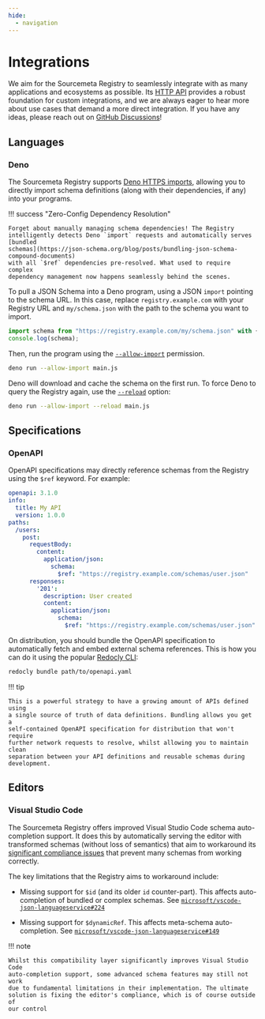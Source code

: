 ```yaml
---
hide:
  - navigation
---
```


# Integrations

We aim for the Sourcemeta Registry to seamlessly integrate with as many
applications and ecosystems as possible. Its [HTTP API](api.md) provides a
robust foundation for custom integrations, and we are always eager to hear more
about use cases that demand a more direct integration. If you have any ideas,
please reach out on [GitHub
Discussions](https://github.com/sourcemeta/registry/discussions)!

## Languages

### Deno

The Sourcemeta Registry supports [Deno HTTPS
imports](https://docs.deno.com/runtime/fundamentals/modules/#https-imports),
allowing you to directly import schema definitions (along with their
dependencies, if any) into your programs.

!!! success "Zero-Config Dependency Resolution"

    Forget about manually managing schema dependencies! The Registry
    intelligently detects Deno `import` requests and automatically serves
    [bundled
    schemas](https://json-schema.org/blog/posts/bundling-json-schema-compound-documents)
    with all `$ref` dependencies pre-resolved. What used to require complex
    dependency management now happens seamlessly behind the scenes.

To pull a JSON Schema into a Deno program, using a JSON `import` pointing to
the schema URL. In this case, replace `registry.example.com` with your Registry
URL and `my/schema.json` with the path to the schema you want to import.

```javascript title="main.js"
import schema from "https://registry.example.com/my/schema.json" with { type: "json" };
console.log(schema);
```

Then, run the program using the
[`--allow-import`](https://docs.deno.com/runtime/fundamentals/security/#importing-from-the-web)
permission.

```sh
deno run --allow-import main.js
```

Deno will download and cache the schema on the first run. To force Deno to
query the Registry again, use the
[`--reload`](https://docs.deno.com/runtime/fundamentals/modules/#reloading-modules)
option:

```sh
deno run --allow-import --reload main.js
```

## Specifications

### OpenAPI

OpenAPI specifications may directly reference schemas from the Registry using
the `$ref` keyword. For example:

```yaml title="openapi.yaml" hl_lines="12 19"
openapi: 3.1.0
info:
  title: My API
  version: 1.0.0
paths:
  /users:
    post:
      requestBody:
        content:
          application/json:
            schema:
              $ref: "https://registry.example.com/schemas/user.json"
      responses:
        '201':
          description: User created
          content:
            application/json:
              schema:
                $ref: "https://registry.example.com/schemas/user.json"
```

On distribution, you should bundle the OpenAPI specification to automatically
fetch and embed external schema references. This is how you can do it using the
popular [Redocly CLI](https://redocly.com/docs/cli/commands/bundle):

```sh
redocly bundle path/to/openapi.yaml
```

!!! tip

    This is a powerful strategy to have a growing amount of APIs defined using
    a single source of truth of data definitions. Bundling allows you get a
    self-contained OpenAPI specification for distribution that won't require
    further network requests to resolve, whilst allowing you to maintain clean
    separation between your API definitions and reusable schemas during
    development.

## Editors

### Visual Studio Code

The Sourcemeta Registry offers improved Visual Studio Code schema
auto-completion support. It does this by automatically serving the editor with
transformed schemas (without loss of semantics) that aim to workaround its
[significant compliance
issues](https://bowtie.report/#/implementations/ts-vscode-json-languageservice)
that prevent many schemas from working correctly.

The key limitations that the Registry aims to workaround include:

- Missing support for `$id` (and its older `id` counter-part). This affects
  auto-completion of bundled or complex schemas. See
  [`microsoft/vscode-json-languageservice#224`](https://github.com/microsoft/vscode-json-languageservice/issues/224)

- Missing support for `$dynamicRef`. This affects meta-schema auto-completion.
  See
  [`microsoft/vscode-json-languageservice#149`](https://github.com/microsoft/vscode-json-languageservice/issues/149)

!!! note

    Whilst this compatibility layer significantly improves Visual Studio Code
    auto-completion support, some advanced schema features may still not work
    due to fundamental limitations in their implementation. The ultimate
    solution is fixing the editor's compliance, which is of course outside of
    our control
